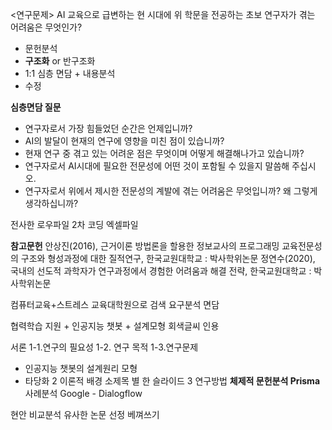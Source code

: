 <연구문제>
AI 교육으로 급변하는 현 시대에 위 학문을 전공하는 초보 연구자가 겪는 어려움은 무엇인가?
* 문헌분석
* **구조화** or 반구조화
* 1:1 심층 면담 + 내용분석
* 수정

**심층면담 질문**
* 연구자로서 가장 힘들었던 순간은 언제입니까?
* AI의 발달이 현재의 연구에 영향을 미친 점이 있습니까?
* 현재 연구 중 겪고 있는 어려운 점은 무엇이며 어떻게 해결해나가고 있습니까?
* 연구자로서 AI시대에 필요한 전문성에 어떤 것이 포함될 수 있을지 말씀해 주십시오.
* 연구자로서 위에서 제시한 전문성의 계발에 겪는 어려움은 무엇입니까? 왜 그렇게 생각하십니까?

전사한 로우파일
2차 코딩 엑셀파일

**참고문헌**
안상진(2016), 근거이론 방법론을 할용한 정보교사의 프로그래밍 교육전문성의 구조와 형성과정에 대한 질적연구, 한국교원대학교 : 박사학위논문
정연수(2020), 국내의 선도적 과학자가 연구과정에서 경험한 어려움과 해결 전략, 한국교원대학교 : 박사학위논문

컴퓨터교육+스트레스
교육대학원으로 검색
요구분석 면담

협력학습 지원 + 인공지능 챗봇 + 설계모형 
회색글씨 인용

서론
1-1.연구의 필요성
1-2. 연구 목적
1-3.연구문제
* 인공지능 챗봇의 설계원리 모형
* 타당화
2 이론적 배경
소제목 별 한 슬라이드
3 연구방법
**체제적 문헌분석 Prisma**
사례분석
Google - Dialogflow

현안 비교분석
유사한 논문 선정 베껴쓰기